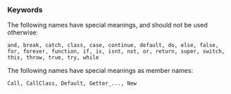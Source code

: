 ### Keywords

The following names have special meanings, and should not be used otherwise:

`and, break, catch, class, case, continue, default, do, else, false, for, forever, function, if, is, isnt, not, or, return, super, switch, this, throw, true, try, while`

The following names have special meanings as member names:

`Call, CallClass, Default, Getter_..., New`